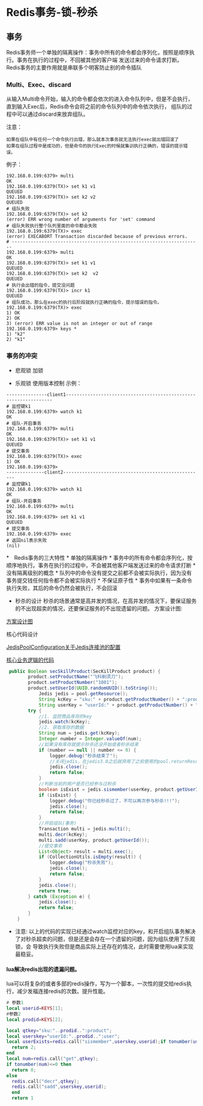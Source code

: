 # Redis事务-锁-秒杀
## 事务
Redis事务师一个单独的隔离操作：事务中所有的命令都会序列化，按照是顺序执行。事务在执行的过程中，不回被其他的客户端
发送过来的命令请求打断。
Redis事务的主要作用就是串联多个明客防止别的命令插队

### Multi、Exec、discard
从输入Multi命令开始，输入的命令都会依次的进入命令队列中，但是不会执行，直到输入Exec后，Redis命令会将之前的命令队列中的命令依次执行，
组队的过程中可以通过discard来放弃组队。

注意：
```text
如果在组队中有任何一个命令执行出错，那么就本次事务就无法执行exec就出错回滚了
如果在组队过程中是成功的，但是命令的执行Exec的时候就集训执行正确的，错误的提示错误。
```
例子：
```shell script
192.168.0.199:6379> multi
OK
192.168.0.199:6379(TX)> set k1 v1
QUEUED
192.168.0.199:6379(TX)> set k2 v2
QUEUED
# 组队失败
192.168.0.199:6379(TX)> set k2
(error) ERR wrong number of arguments for 'set' command
# 组队失败执行整个队列里面的命令都会失败
192.168.0.199:6379(TX)> exec
(error) EXECABORT Transaction discarded because of previous errors.
# ----------------------------------------------------------------------
192.168.0.199:6379> multi
OK
192.168.0.199:6379(TX)> set k1 v1 
QUEUED
192.168.0.199:6379(TX)> set k2  v2
QUEUED
# 执行会出错的指令，提交没问题
192.168.0.199:6379(TX)> incr k1
QUEUED
# 组队成功，那么在exec的执行后阶段就执行正确的指令，提示错误的指令。
192.168.0.199:6379(TX)> exec
1) OK
2) OK
3) (error) ERR value is not an integer or out of range
192.168.0.199:6379> keys *
1) "k2"
2) "k1"

```

### 事务的冲突

* 悲观锁
    加锁

* 乐观锁
    使用版本控制
示例：
```shell script
---------------client1-----------------------------------------------------------------
# 监控键k1
192.168.0.199:6379> watch k1
OK
# 组队-开启事务
192.168.0.199:6379> multi
OK
192.168.0.199:6379(TX)> set k1 v1
QUEUED
# 提交事务
192.168.0.199:6379(TX)> exec
1) OK
192.168.0.199:6379> 
--------------client2----------------------------------------------------
# 监控键k1
192.168.0.199:6379> watch k1
OK
# 组队-开启事务
192.168.0.199:6379> multi
OK
192.168.0.199:6379> set k1 v1
QUEUED
# 提交事务
192.168.0.199:6379> exec
# 返回nil表示失败
(nil)
```

*　Redis事务的三大特性
    * 单独的隔离操作
        * 事务中的所有命令都会序列化，按顺序地执行。事务在执行的过程中，不会被其他客户端发送过来的命令请求打断
    * 没有隔离级别的概念
        * 队列中的命令没有提交之前都不会被实际执行，因为没有事务提交钱任何指令都不会被实际执行
    * 不保证原子性
        * 事务中如果有一条命令执行失败，其后的命令仍然会被执行，不会回滚    
        
        
* 秒杀的设计
秒杀的场景通常是高并发的情况，在高并发的情况下，要保证服务的不出现超卖的情况，还要保证服务的不出现遗留的问题。
方案设计图:

[方案设计图](https://app.diagrams.net/#Hchenanddom%2FCharts%2Fmain%2Frepo%2F%E7%A7%92%E6%9D%80%E6%96%B9%E6%A1%88%E7%9A%84%E8%AE%BE%E8%AE%A1.drawio)

核心代码设计

[JedisPoolConfiguration关于Jedis连接池的配置](./database-redis/src/main/java/com/itdom/config/JedisPoolConfiguration.java)

[核心业务逻辑的代码](./database-redis/src/main/java/com/itdom/service/SeckillService.java)

```java
 public Boolean secSkillProduct(SecKillProduct product) {
        product.setProductName("飞科剃须刀");
        product.setProductNumber("1001");
        product.setUserId(UUID.randomUUID().toString());
            Jedis jedis = pool.getResource();
            String kcKey = "sku:" + product.getProductNumber() + ":product";
            String userKey = "userId:" + product.getProductNumber() + ":user";
        try {
            //1. 监控商品库存的key
            jedis.watch(kcKey);
            //2. 获取库存的数据
            String num = jedis.get(kcKey);
            Integer number = Integer.valueOf(num);
            //如果没有库存就提示秒杀还没开始或者秒杀结束
            if (number == null || number <= 0) {
                logger.debug("秒杀结束了");
                //关闭jedis，在jedis3.0之后就弃用了之前使用的pool.returnResource()回收jedis连接，转而使用关闭实现连接的发放回
                jedis.close();
                return false;
            }
            //判断当前的用户是否已经参与过秒杀
            boolean isExist = jedis.sismember(userKey, product.getUserId());
            if (isExist) {
                logger.debug("你已经秒杀过了，不可以再次参与秒杀!!!");
                jedis.close();
                return false;
            }
            //开启组队(事务)
            Transaction multi = jedis.multi();
            multi.decr(kcKey);
            multi.sadd(userKey, product.getUserId());
            //提交事务
            List<Object> result = multi.exec();
            if (CollectionUtils.isEmpty(result)) {
                logger.debug("秒杀失败");
                jedis.close();
                return false;
            }
            jedis.close();
            return true;
        } catch (Exception e) {
            jedis.close();
            return false;
        }
    }
```
* 注意:
以上的代码的实现已经通过watch监控对应的key，和开启组队事务解决了对秒杀超卖的问题，但是还是会存在一个遗留的问题，因为组队使用了乐观锁，会
导致执行失败但是商品实际上还存在的情况，此时需要使用lua来实现最稳妥。
        
#### lua解决redis出现的遗漏问题。
lua可以将复杂的或者多部的redis操作，写为一个脚本，一次性的提交给redis执行，减少发福连接redis的次数。提升性能。

```lua
# 参数1
local userid=KEYS[1];
#参数2
local prodid=KEYS[2];

local qtkey="sku:"..prodid..":product";
local userskey="userId:"..prodid..":user";
local userExists=redis.call("sismember",userskey,userid);if tonumber(userExists)==1 then
  return 2;
end
local num=redis.call("get",qtkey);
if tonumber(num)<=0 then
  return 0;
else
  redis.call("decr",qtkey);
  redis.call("sadd",userskey,userid);
  end
  return 1
``` 
        
        
        
        
        
        
        
        
        
        
        
        
        
        
        
        
        
        
        
        
        
        
        
        
        
             